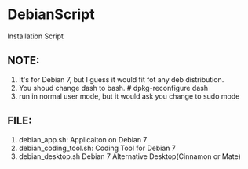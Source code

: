 DebianScript
=============

Installation Script

NOTE:
-----
1. It's for Debian 7, but I guess it would fit fot any deb distribution.
2. You shoud change dash to bash. # dpkg-reconfigure dash
3. run in normal user mode, but it would ask you change to sudo mode

FILE:
-----
01. debian_app.sh: 		Applicaiton on Debian 7
02. debian_coding_tool.sh:	Coding Tool for Debian 7
03. debian_desktop.sh		Debian 7 Alternative Desktop(Cinnamon or Mate)
